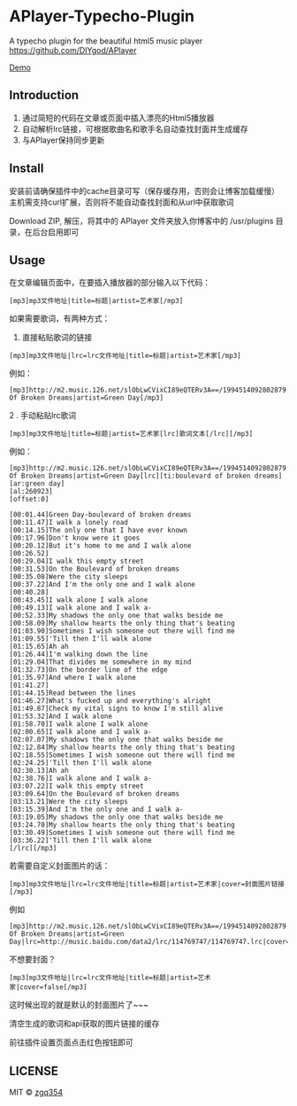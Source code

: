 # APlayer-Typecho-Plugin
A typecho plugin for the beautiful html5 music player https://github.com/DIYgod/APlayer 

[Demo](http://blog.izgq.net/archives/456/)

## Introduction
1. 通过简短的代码在文章或页面中插入漂亮的Html5播放器
2. 自动解析lrc链接，可根据歌曲名和歌手名自动查找封面并生成缓存
3. 与APlayer保持同步更新

## Install
安装前请确保插件中的cache目录可写（保存缓存用，否则会让博客加载缓慢）
主机需支持curl扩展，否则将不能自动查找封面和从url中获取歌词

Download ZIP, 解压，将其中的 APlayer 文件夹放入你博客中的 /usr/plugins 目录，在后台启用即可

## Usage
在文章编辑页面中，在要插入播放器的部分输入以下代码：
```
[mp3]mp3文件地址|title=标题|artist=艺术家[/mp3]
```
如果需要歌词，有两种方式：

1. 直接粘贴歌词的链接
```
[mp3]mp3文件地址|lrc=lrc文件地址|title=标题|artist=艺术家[/mp3]
```
例如：
```
[mp3]http://m2.music.126.net/slObLwCVixCI89eQTERv3A==/1994514092802879.mp3|lrc=http://music.baidu.com/data2/lrc/114769747/114769747.lrc|title=Boulevard Of Broken Dreams|artist=Green Day[/mp3]
```

2 . 手动粘贴lrc歌词
```
[mp3]mp3文件地址|title=标题|artist=艺术家[lrc]歌词文本[/lrc][/mp3]
```
例如：
```
[mp3]http://m2.music.126.net/slObLwCVixCI89eQTERv3A==/1994514092802879.mp3|title=Boulevard Of Broken Dreams|artist=Green Day[lrc][ti:boulevard of broken dreams]
[ar:green day]
[al:260923]
[offset:0]

[00:01.44]Green Day-boulevard of broken dreams
[00:11.47]I walk a lonely road
[00:14.15]The only one that I have ever known
[00:17.96]Don't know were it goes
[00:20.12]But it's home to me and I walk alone
[00:26.52]
[00:29.04]I walk this empty street
[00:31.53]On the Boulevard of broken dreams
[00:35.08]Were the city sleeps
[00:37.22]And I'm the only one and I walk alone
[00:40.28]
[00:43.45]I walk alone I walk alone
[00:49.13]I walk alone and I walk a-
[00:52.33]My shadows the only one that walks beside me
[00:58.09]My shallow hearts the only thing that's beating
[01:03.90]Sometimes I wish someone out there will find me
[01:09.55]'Till then I'll walk alone
[01:15.65]Ah ah
[01:26.44]I'm walking down the line
[01:29.04]That divides me somewhere in my mind
[01:32.73]On the border line of the edge
[01:35.97]And where I walk alone
[01:41.27]
[01:44.15]Read between the lines
[01:46.27]What's fucked up and everything's alright
[01:49.87]Check my vital signs to know I'm still alive
[01:53.32]And I walk alone
[01:58.70]I walk alone I walk alone
[02:00.65]I walk alone and I walk a-
[02:07.07]My shadows the only one that walks beside me
[02:12.84]My shallow hearts the only thing that's beating
[02:18.55]Sometimes I wish someone out there will find me
[02:24.25]'Till then I'll walk alone
[02:30.13]Ah ah
[02:38.76]I walk alone and I walk a-
[03:07.22]I walk this empty street
[03:09.64]On the Boulevard of broken dreams
[03:13.21]Were the city sleeps
[03:15.39]And I'm the only one and I walk a-
[03:19.05]My shadows the only one that walks beside me
[03:24.70]My shallow hearts the only thing that's beating
[03:30.49]Sometimes I wish someone out there will find me
[03:36.22]'Till then I'll walk alone
[/lrc][/mp3]
```
若需要自定义封面图片的话：
```
[mp3]mp3文件地址|lrc=lrc文件地址|title=标题|artist=艺术家|cover=封面图片链接[/mp3]
```
例如
```
[mp3]http://m2.music.126.net/slObLwCVixCI89eQTERv3A==/1994514092802879.mp3|title=Boulevard Of Broken Dreams|artist=Green Day|lrc=http://music.baidu.com/data2/lrc/114769747/114769747.lrc|cover=https://img3.doubanio.com/spic/s27047281.jpg[/mp3]
```
不想要封面？
```
[mp3]mp3文件地址|lrc=lrc文件地址|title=标题|artist=艺术家|cover=false[/mp3]
```
这时候出现的就是默认的封面图片了~~~


清空生成的歌词和api获取的图片链接的缓存

前往插件设置页面点击红色按钮即可

## LICENSE

MIT © [zgq354](https://github.com/zgq354/)
